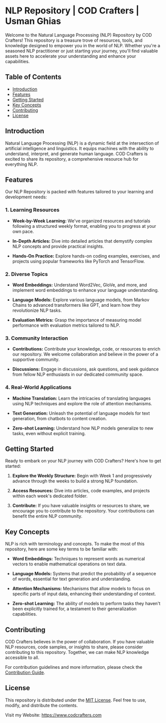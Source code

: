 # NLP Repository  | COD Crafters | Usman Ghias

Welcome to the Natural Language Processing (NLP) Repository by COD Crafters! This repository is a treasure trove of resources, tools, and knowledge designed to empower you in the world of NLP. Whether you're a seasoned NLP practitioner or just starting your journey, you'll find valuable assets here to accelerate your understanding and enhance your capabilities.

## Table of Contents

- [Introduction](#introduction)
- [Features](#features)
- [Getting Started](#getting-started)
- [Key Concepts](#key-concepts)
- [Contributing](#contributing)
- [License](#license)

## Introduction

Natural Language Processing (NLP) is a dynamic field at the intersection of artificial intelligence and linguistics. It equips machines with the ability to understand, interpret, and generate human language. COD Crafters is excited to share its repository, a comprehensive resource hub for everything NLP.

## Features

Our NLP Repository is packed with features tailored to your learning and development needs:

### 1. Learning Resources

- **Week-by-Week Learning:** We've organized resources and tutorials following a structured weekly format, enabling you to progress at your own pace.

- **In-Depth Articles:** Dive into detailed articles that demystify complex NLP concepts and provide practical insights.

- **Hands-On Practice:** Explore hands-on coding examples, exercises, and projects using popular frameworks like PyTorch and TensorFlow.

### 2. Diverse Topics

- **Word Embeddings:** Understand Word2Vec, GloVe, and more, and implement word embeddings to enhance your language understanding.

- **Language Models:** Explore various language models, from Markov Chains to advanced transformers like GPT, and learn how they revolutionize NLP tasks.

- **Evaluation Metrics:** Grasp the importance of measuring model performance with evaluation metrics tailored to NLP.

### 3. Community Interaction

- **Contributions:** Contribute your knowledge, code, or resources to enrich our repository. We welcome collaboration and believe in the power of a supportive community.

- **Discussions:** Engage in discussions, ask questions, and seek guidance from fellow NLP enthusiasts in our dedicated community space.

### 4. Real-World Applications

- **Machine Translation:** Learn the intricacies of translating languages using NLP techniques and explore the role of attention mechanisms.

- **Text Generation:** Unleash the potential of language models for text generation, from chatbots to content creation.

- **Zero-shot Learning:** Understand how NLP models generalize to new tasks, even without explicit training.

## Getting Started

Ready to embark on your NLP journey with COD Crafters? Here's how to get started:

1. **Explore the Weekly Structure:** Begin with Week 1 and progressively advance through the weeks to build a strong NLP foundation.

2. **Access Resources:** Dive into articles, code examples, and projects within each week's dedicated folder.

3. **Contribute:** If you have valuable insights or resources to share, we encourage you to contribute to the repository. Your contributions can benefit the entire NLP community.

## Key Concepts

NLP is rich with terminology and concepts. To make the most of this repository, here are some key terms to be familiar with:

- **Word Embeddings:** Techniques to represent words as numerical vectors to enable mathematical operations on text data.

- **Language Models:** Systems that predict the probability of a sequence of words, essential for text generation and understanding.

- **Attention Mechanisms:** Mechanisms that allow models to focus on specific parts of input data, enhancing their understanding of context.

- **Zero-shot Learning:** The ability of models to perform tasks they haven't been explicitly trained for, a testament to their generalization capabilities.

## Contributing

COD Crafters believes in the power of collaboration. If you have valuable NLP resources, code samples, or insights to share, please consider contributing to this repository. Together, we can make NLP knowledge accessible to all.

For contribution guidelines and more information, please check the [Contribution Guide](CONTRIBUTING.md).

## License

This repository is distributed under the [MIT License](LICENSE). Feel free to use, modify, and distribute the contents.


Visit my Website: https://www.codcrafters.com
